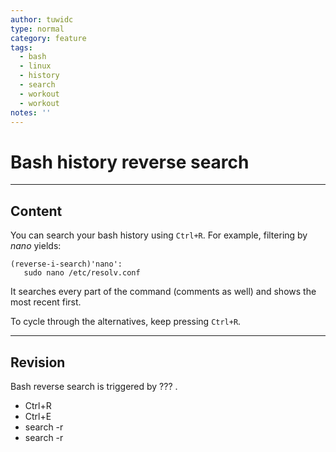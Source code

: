 ```yaml
---
author: tuwidc
type: normal
category: feature
tags:
  - bash
  - linux
  - history
  - search
  - workout
  - workout
notes: ''
---
```


# Bash history reverse search


---

## Content

You can search your bash history using `Ctrl+R`. For example, filtering by *nano* yields:

```plain-text
(reverse-i-search)'nano':
   sudo nano /etc/resolv.conf
```

It searches every part of the command (comments as well) and shows the most recent first.

To cycle through the alternatives, keep pressing `Ctrl+R`.


---

## Revision

Bash reverse search is triggered by ??? .

* Ctrl+R
* Ctrl+E
* search -r
* search -r
